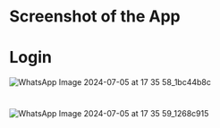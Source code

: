 # Screenshot of the App 

# Login
![WhatsApp Image 2024-07-05 at 17 35 58_1bc44b8c](https://github.com/Shreetipandeygithub/MyVideoCall/assets/99243601/037292ef-c148-40df-9e15-12f95daa9ebd)

# 
![WhatsApp Image 2024-07-05 at 17 35 59_1268c915](https://github.com/Shreetipandeygithub/MyVideoCall/assets/99243601/e5f3b280-557d-43a8-a013-03e92db65c6e)
